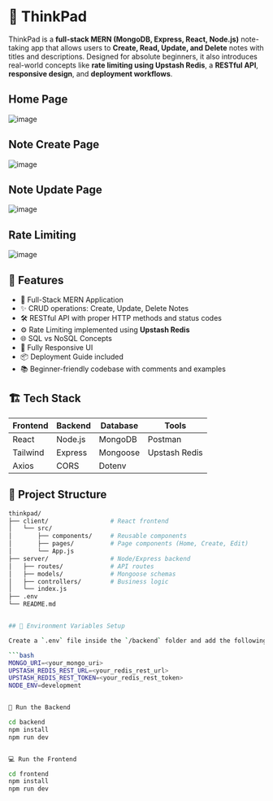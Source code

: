 # 🧠 ThinkPad

ThinkPad is a **full-stack MERN (MongoDB, Express, React, Node.js)** note-taking app that allows users to **Create, Read, Update, and Delete** notes with titles and descriptions. Designed for absolute beginners, it also introduces real-world concepts like **rate limiting using Upstash Redis**, a **RESTful API**, **responsive design**, and **deployment workflows**.

## Home Page

![image](https://github.com/user-attachments/assets/185e75a1-82cc-4ac5-b1a6-87778d2458e5)

## Note Create Page

![image](https://github.com/user-attachments/assets/ab115ae9-7b8e-4830-b240-5eafd2c53e6d)

## Note Update Page

![image](https://github.com/user-attachments/assets/050fff99-70b4-40f6-bd9c-6f278b8d133e)


## Rate Limiting

![image](https://github.com/user-attachments/assets/896242ab-7adb-447f-9fd4-d5d3fc9cba87)



## 🚀 Features

- 🧱 Full-Stack MERN Application
- ✨ CRUD operations: Create, Update, Delete Notes
- 🛠️ RESTful API with proper HTTP methods and status codes
- ⚙️ Rate Limiting implemented using **Upstash Redis**
- 🌐 SQL vs NoSQL Concepts
- 📱 Fully Responsive UI
- 📦 Deployment Guide included
- 📚 Beginner-friendly codebase with comments and examples


## 🏗️ Tech Stack

| Frontend  | Backend   | Database | Tools        |
|-----------|-----------|----------|--------------|
| React     | Node.js   | MongoDB  | Postman      |
| Tailwind  | Express   | Mongoose | Upstash Redis |
| Axios     | CORS      | Dotenv   |              |


## 📂 Project Structure

```bash
thinkpad/
├── client/                 # React frontend
│   └── src/
│       ├── components/     # Reusable components
│       ├── pages/          # Page components (Home, Create, Edit)
│       └── App.js
├── server/                 # Node/Express backend
│   ├── routes/             # API routes
│   ├── models/             # Mongoose schemas
│   ├── controllers/        # Business logic
│   └── index.js
├── .env
└── README.md


## 🧪 Environment Variables Setup

Create a `.env` file inside the `/backend` folder and add the following:

```bash
MONGO_URI=<your_mongo_uri>
UPSTASH_REDIS_REST_URL=<your_redis_rest_url>
UPSTASH_REDIS_REST_TOKEN=<your_redis_rest_token>
NODE_ENV=development


🔧 Run the Backend

cd backend
npm install
npm run dev


💻 Run the Frontend

cd frontend
npm install
npm run dev


